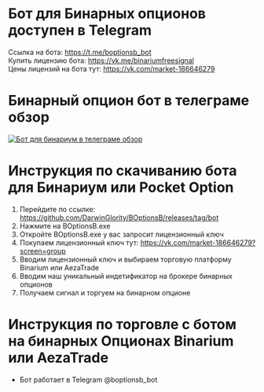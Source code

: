 # Бот для Бинарных опционов доступен в Telegram
Ссылка на бота: https://t.me/boptionsb_bot<br>
Купить лицензию бота: https://vk.me/binariumfreesignal<br>
Цены лицензий на бота тут: https://vk.com/market-186646279<br>

# Бинарный опцион бот в телеграме обзор
[![Бот для бинариум в телеграме обзор](https://img.youtube.com/vi/AboSoTfFd0U/0.jpg)](https://www.youtube.com/watch?v=AboSoTfFd0U)


# Инструкция по скачиванию бота для Бинариум или Pocket Option
1) Перейдите по ссылке: https://github.com/DarwinGlority/BOptionsB/releases/tag/bot
2) Нажмите на BOptionsB.exe
3) Откройте BOptionsB.exe у вас запросит лицензионный ключ
4) Покупаем лицензионный ключ тут: https://vk.com/market-186646279?screen=group
5) Вводим лицензионный ключ и выбираем торговую платформу Binarium или AezaTrade
6) Вводим наш уникальный индетификатор на брокере бинарных опционов
7) Получаем сигнал и торгуем на бинарном опционе
# Инструкция по торговле с ботом на бинарных Опционах Binarium или AezaTrade
- Бот работает в Telegram @boptionsb_bot
